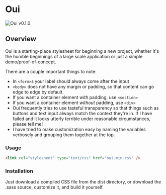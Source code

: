 # Oui
![Oui v0.1.0](https://img.shields.io/badge/oui-v0.1.0-df4465.svg)

## Overview
Oui is a starting-place stylesheet for beginning a new project, whether it's the
humble beginnings of a large scale application or just a simple demo/proof-of-concept.

There are a couple important things to note:

- In `<form>`s your label should always come after the input
- `<body>` does not have any margin or padding, so that content can go edge to
edge by default.
- If you want a container element *with* padding, use `<section>`
- If you want a container element *without* padding, use `<div>`
- Oui frequently tries to use tasteful transparency so that things such as buttons
and text input always match the context they're in. If I have failed and it
looks utterly terrible under reasonable circumstances, please tell me!
- I have tried to make customization easy by naming the variables verbosely and
grouping them together at the top.

### Usage
```html
<link rel="stylesheet" type="text/css" href="oui.min.css" />
```

### Installation
Just download a compiled CSS file from the dist directory, or download the .sass
source, customize it, and build it yourself.
